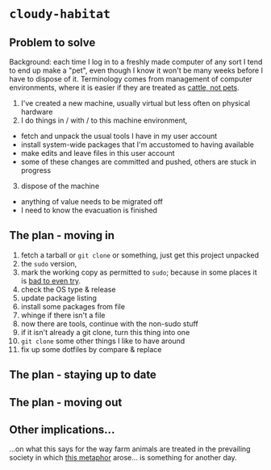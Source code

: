 
# `cloudy-habitat`

## Problem to solve

Background: each time I log in to a freshly made computer of any sort I tend to end up make a "pet", even though I know it won't be many weeks before I have to dispose of it.
Terminology comes from management of computer environments, where it is easier if they are treated as [cattle, not pets](https://devops.stackexchange.com/questions/653/what-is-the-definition-of-cattle-not-pets).

1. I've created a new machine, usually virtual but less often on physical hardware
2. I do things in / with / to this machine environment,
  * fetch and unpack the usual tools I have in my user account
  * install system-wide packages that I'm accustomed to having available
  * make edits and leave files in this user account
  * some of these changes are committed and pushed, others are stuck in progress
3. dispose of the machine
  * anything of value needs to be migrated off
  * I need to know the evacuation is finished

## The plan - moving in

1. fetch a tarball or `git clone` or something, just get this project unpacked
2. the `sudo` version,
  1. mark the working copy as permitted to `sudo`; because in some places it is [bad to even try](https://xkcd.com/838/).
  2. check the OS type & release
  3. update package listing
  4. install some packages from file
  5. whinge if there isn't a file
  6. now there are tools, continue with the non-sudo stuff
3. if it isn't already a git clone, turn this thing into one
4. `git clone` some other things I like to have around
5. fix up some dotfiles by compare & replace

## The plan - staying up to date

## The plan - moving out

## Other implications...

...on what this says for the way farm animals are treated in the prevailing society in which [this metaphor](https://devops.stackexchange.com/questions/653/what-is-the-definition-of-cattle-not-pets) arose...  is something for another day.
